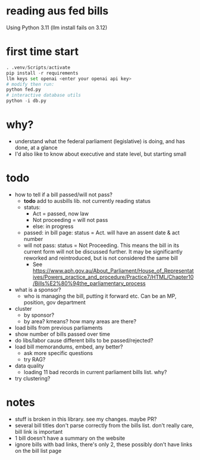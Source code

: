 # reading aus fed bills

Using Python 3.11 (llm install fails on 3.12)

# first time start
```py
. .venv/Scripts/activate
pip install -r requirements
llm keys set openai <enter your openai api key>
# modify then run:
python fed.py
# interactive database utils
python -i db.py
```

# why?
- understand what the federal parliament (legislative) is doing, and has done, at a glance
- I'd also like to know about executive and state level, but starting small

# todo
- how to tell if a bill passed/will not pass?
  - **todo** add to ausbills lib. not currently reading status
  - status:
    - Act = passed, now law
    - Not proceeding = will not pass
    - else: in progress
  - passed: in bill page: status = Act. will have an assent date & act number
  - will not pass: status = Not Proceeding. This means the bill in its current
    form will not be discussed further. It may be significantly reworked and
    reintroduced, but is not considered the same bill
    - See https://www.aph.gov.au/About_Parliament/House_of_Representatives/Powers_practice_and_procedure/Practice7/HTML/Chapter10/Bills%E2%80%94the_parliamentary_process
- what is a sponsor?
  - who is managing the bill, putting it forward etc. Can be an MP, position, gov department
- cluster
    - by sponsor?
    - by area? kmeans? how many areas are there?
- load bills from previous parliaments
- show number of bills passed over time
- do libs/labor cause different bills to be passed/rejected?
- load bill memorandums, embed, any better?
    - ask more specific questions
    - try RAG?
- data quality
    - loading 11 bad records in current parliament bills list. why?
- try clustering?

# notes
- stuff is broken in this library. see my changes. maybe PR?
- several bill titles don't parse correctly from the bills list. don't really
  care, bill link is important
- 1 bill doesn't have a summary on the website
- ignore bills with bad links, there's only 2, these possibly don't have links
  on the bill list page
